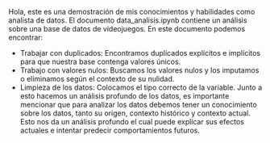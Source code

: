 Hola, este es una demostración de mis conocimientos y habilidades como analista de datos. El documento data_analisis.ipynb contiene un análisis sobre una base de datos de videojuegos. En este documento podemos encontrar:
- Trabajar con duplicados: Encontramos duplicados explícitos e implícitos para que nuestra base contenga valores únicos.
- Trabajo con valores nulos: Buscamos los valores nulos y los imputamos o eliminamos según el contexto de su nulidad.
- Limpieza de los datos: Colocamos el tipo correcto de la variable.
Junto a esto hacemos un análisis profundo de los datos, es importante mencionar que para analizar los datos debemos tener un conocimiento sobre los datos, tanto su origen, contexto histórico y contexto actual. Esto nos da un análisis profundo el cual puede explicar sus efectos actuales e intentar predecir comportamientos futuros.
